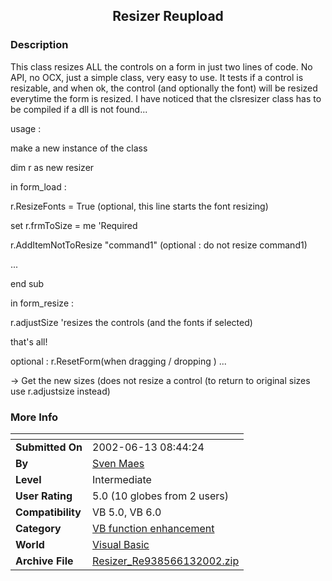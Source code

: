 ﻿<div align="center">

## Resizer Reupload


</div>

### Description

This class resizes ALL the controls on a form in just two lines of code. No API, no OCX, just a simple class, very easy to use. It tests if a control is resizable, and when ok, the control (and optionally the font) will be resized everytime the form is resized. I have noticed that the clsresizer class has to be compiled if a dll is not found...

usage :

make a new instance of the class

dim r as new resizer

in form_load :

r.ResizeFonts = True (optional, this line starts the font resizing)

set r.frmToSize = me 'Required

r.AddItemNotToResize "command1" (optional : do not resize command1)

...

end sub

in form_resize :

r.adjustSize 'resizes the controls (and the fonts if selected)

that's all!

optional : r.ResetForm(when dragging / dropping ) ...

-> Get the new sizes (does not resize a control (to return to original sizes use r.adjustsize instead)
 
### More Info
 


<span>             |<span>
---                |---
**Submitted On**   |2002-06-13 08:44:24
**By**             |[Sven Maes](https://github.com/Planet-Source-Code/PSCIndex/blob/master/ByAuthor/sven-maes.md)
**Level**          |Intermediate
**User Rating**    |5.0 (10 globes from 2 users)
**Compatibility**  |VB 5\.0, VB 6\.0
**Category**       |[VB function enhancement](https://github.com/Planet-Source-Code/PSCIndex/blob/master/ByCategory/vb-function-enhancement__1-25.md)
**World**          |[Visual Basic](https://github.com/Planet-Source-Code/PSCIndex/blob/master/ByWorld/visual-basic.md)
**Archive File**   |[Resizer\_Re938566132002\.zip](https://github.com/Planet-Source-Code/sven-maes-resizer-reupload__1-35783/archive/master.zip)








